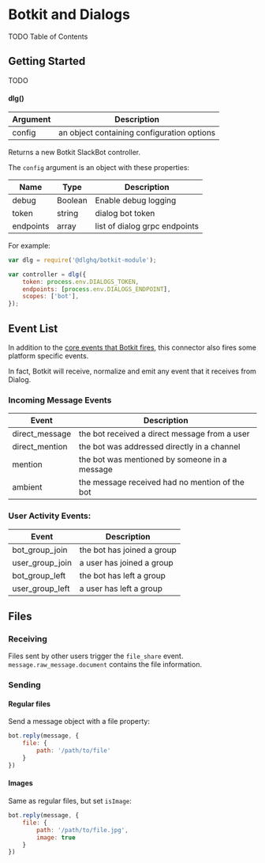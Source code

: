 # Botkit and Dialogs

TODO Table of Contents

## Getting Started

TODO

#### dlg()
| Argument | Description
|--- |---
| config | an object containing configuration options

Returns a new Botkit SlackBot controller.

The `config` argument is an object with these properties:

| Name | Type | Description
|--- |--- |---
| debug | Boolean | Enable debug logging
| token | string | dialog bot token
| endpoints | array | list of dialog grpc endpoints

For example:

```javascript
var dlg = require('@dlghq/botkit-module');

var controller = dlg({
    token: process.env.DIALOGS_TOKEN,
    endpoints: [process.env.DIALOGS_ENDPOINT],
    scopes: ['bot'],
});
```

## Event List

In addition to the [core events that Botkit fires](core.md#receiving-messages-and-events), this connector also fires some platform specific events.

In fact, Botkit will receive, normalize and emit any event that it receives from Dialog.

### Incoming Message Events
| Event | Description
|--- |---
| direct_message | the bot received a direct message from a user
| direct_mention | the bot was addressed directly in a channel
| mention | the bot was mentioned by someone in a message
| ambient | the message received had no mention of the bot

### User Activity Events:
| Event | Description
|--- |---
| bot_group_join | the bot has joined a group
| user_group_join | a user has joined a group
| bot_group_left | the bot has left a group
| user_group_left | a user has left a group


## Files

### Receiving

Files sent by other users trigger the `file_share` event.
`message.raw_message.document` contains the file information.

### Sending

#### Regular files

Send a message object with a file property:
```js
bot.reply(message, {
    file: {
        path: '/path/to/file'
    }
})
```

#### Images

Same as regular files, but set `isImage`:

```js
bot.reply(message, {
    file: {
        path: '/path/to/file.jpg',
        image: true
    }
})
```
